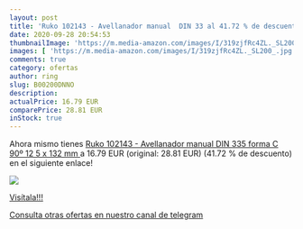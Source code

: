 ```yaml
---
layout: post
title: 'Ruko 102143 - Avellanador manual  DIN 33 al 41.72 % de descuento'
date: 2020-09-28 20:54:53
thumbnailImage: 'https://m.media-amazon.com/images/I/319zjfRc4ZL._SL200_.jpg'
images: [ 'https://m.media-amazon.com/images/I/319zjfRc4ZL._SL200_.jpg' ]
comments: true
category: ofertas
author: ring
slug: B00200DNNO
description:
actualPrice: 16.79 EUR
comparePrice: 28.81 EUR
inStock: true
---
```


Ahora mismo tienes [Ruko 102143 - Avellanador manual  DIN 335 forma C 90º  12 5 x 132 mm ](https://www.amazon.com/dp/B00200DNNO/?tag=redken08-20) a 16.79 EUR (original: 28.81 EUR) (41.72 %  de descuento) en el siguiente enlace!

[![](https://m.media-amazon.com/images/I/319zjfRc4ZL._SL200_.jpg)](https://www.amazon.com/dp/B00200DNNO/?tag=redken08-20)

[Visítala!!!](https://www.amazon.com/dp/B00200DNNO/?tag=redken08-20)

[Consulta otras ofertas en nuestro canal de telegram](https://t.me/s/ofertas25)
